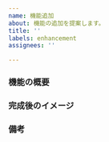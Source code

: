 ```yaml
---
name: 機能追加
about: 機能の追加を提案します。
title: ''
labels: enhancement
assignees: ''

---
```


### 機能の概要


### 完成後のイメージ


### 備考
